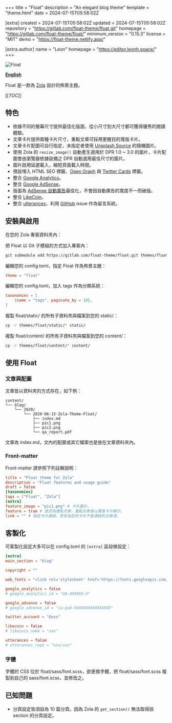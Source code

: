 
+++
title = "Float"
description = "An elegant blog theme"
template = "theme.html"
date = 2024-07-15T05:58:02Z

[extra]
created = 2024-07-15T05:58:02Z
updated = 2024-07-15T05:58:02Z
repository = "https://gitlab.com/float-theme/float.git"
homepage = "https://gitlab.com/float-theme/float/"
minimum_version = "0.15.3"
license = "MIT"
demo = "https://float-theme.netlify.app/"

[extra.author]
name = "Leon"
homepage = "https://editor.leonh.space/"
+++        

![Float](content/blog/2020/2020-06-15-Zola-Theme-Float/Float.png)

**[English](README.en.md)**

Float 是一款為 [Zola](https://www.getzola.org/) 設計的佈景主題。

[[_TOC_]]

## 特色

- 依據不同的螢幕尺寸提供最佳化版面，從小尺寸到大尺寸都可獲得優秀的閱讀體驗。
- 文章卡片提供兩種卡片尺寸，重點文章可採用更醒目的寬版卡片。
- 文章卡片配圖可自行指定，未指定者使用 [Unsplash Source](https://source.unsplash.com/) 的隨機圖片。
- 使用 Zola 的 `resize_image()` 自動產生適用於 DPR 1.0 ~ 3.0 的圖片，卡片配圖會由瀏覽器依據設備之 DPR 自動選用最佳尺寸的圖片。
- 圖片啟用延遲載入，縮短頁面載入時間。
- 預設埋入 HTML SEO 標籤、[Open Graph](https://ogp.me/) 與 [Twitter Cards](https://developer.twitter.com/en/docs/tweets/optimize-with-cards/overview/abouts-cards) 標籤。
- 整合 [Google Analytics](https://analytics.google.com/)。
- 整合 [Google AdSense](https://adsense.google.com/)。
- 版面為 [AdSense 自動廣告](https://support.google.com/adsense/answer/9261306)最佳化，不會因自動廣告的寬度不一而破版。
- 整合 [LikeCoin](https://like.co/)。
- 整合 [utterances](https://utteranc.es/)，利用 [GitHub](https://github.com/) issue 作為留言系統。

## 安裝與啟用

在您的 Zola 專案資料夾內：

把 Float 以 Git 子模組的方式加入專案內：

```sh
git submodule add https://gitlab.com/float-theme/float.git themes/float
```

編輯您的 config.toml，指定 Float 作為佈景主題：

```toml
theme = "float"
```

編輯您的 config.toml，加入 tags 作為分類系統：

```toml
taxonomies = [
    {name = "tags", paginate_by = 10},
]
```

複製 float/static/ 的所有子資料夾與檔案到您的 static/：

```sh
cp -r themes/float/static/* static/
```

複製 float/content/ 的所有子資料夾與檔案到您的 content/：

```sh
cp -r themes/float/content/* content/
```

## 使用 Float

### 文章與配圖

文章皆以資料夾的方式存在，如下例：

```
content/
└── blog/
    └── 2020/
        └── 2020-06-15-Zola-Theme-Float/
            ├── index.md
            ├── pic1.png
            ├── pic2.png
            └── qa_report.pdf
```

文章為 index.md，文內的配圖或其它檔案也是放在文章資料夾內。

### Front-matter

Front-matter 請參照下列註解說明：

```toml
title = "Float theme for Zola"
description = "Float features and usage guide"
draft = false
[taxonomies]
tags = ["Float", "Zola"]
[extra]
feature_image = "pic1.png" # 卡片圖片。
feature = true # 是否為重點文章，重點文章會以寬版卡片顯示。
link = "" # 指定卡片連結，若有指定則卡片不會連結到文章頁。
```

## 客製化

可客製化設定大多可以在 config.toml 的 `[extra]` 區段做設定：

```toml
[extra]
main_section = "blog"

copyright = ""

web_fonts = "<link rel='stylesheet' href='https://fonts.googleapis.com/css2?family=Noto+Serif+TC:wght@500;700&display=swap'>"

google_analytics = false
# google_analytics_id = "UA-XXXXXX-X"

google_adsense = false
# google_adsense_id = "ca-pub-XXXXXXXXXXXXXXXX"

twitter_account = "@xxx"

likecoin = false
# likecoin_name = "xxx"

utterances = false
# utterances_repo = "xxx/xxx"
```

### 字體

字體的 CSS 位於 float/sass/font.scss，欲更換字體，把 float/sass/font.scss 複製到自己的 sass/font.scss，並修改之。

## 已知問題

- 分頁設定皆須設為 10 篇分頁。因為 Zola 的 `get_section()` 無法取得該 section 的分頁設定。

        